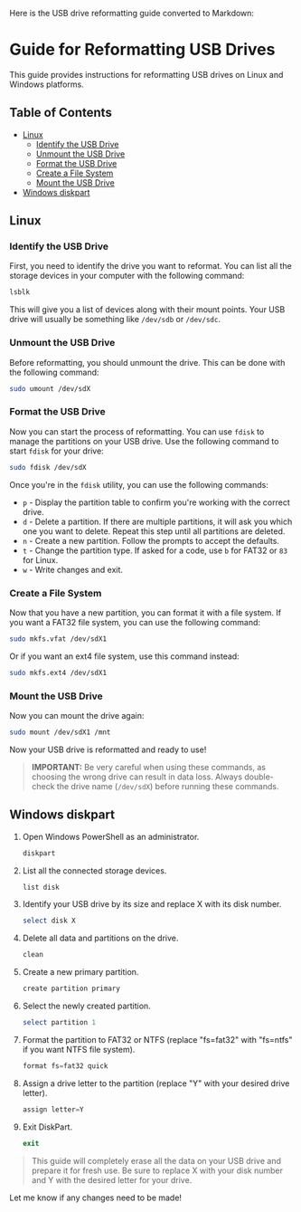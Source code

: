 Here is the USB drive reformatting guide converted to Markdown:

# Guide for Reformatting USB Drives

This guide provides instructions for reformatting USB drives on Linux and Windows platforms.

## Table of Contents

- [Linux](#linux)
  - [Identify the USB Drive](#identify-the-usb-drive)
  - [Unmount the USB Drive](#unmount-the-usb-drive)
  - [Format the USB Drive](#format-the-usb-drive)
  - [Create a File System](#create-a-file-system)
  - [Mount the USB Drive](#mount-the-usb-drive)
- [Windows diskpart](#windows-diskpart)

## Linux

### Identify the USB Drive

First, you need to identify the drive you want to reformat. You can list all the storage devices in your computer with the following command:

```bash
lsblk
```

This will give you a list of devices along with their mount points. Your USB drive will usually be something like `/dev/sdb` or `/dev/sdc`.

### Unmount the USB Drive

Before reformatting, you should unmount the drive. This can be done with the following command: 

```bash
sudo umount /dev/sdX
```

### Format the USB Drive

Now you can start the process of reformatting. You can use `fdisk` to manage the partitions on your USB drive. Use the following command to start `fdisk` for your drive:

```bash
sudo fdisk /dev/sdX
```

Once you're in the `fdisk` utility, you can use the following commands:

- `p` - Display the partition table to confirm you're working with the correct drive.
- `d` - Delete a partition. If there are multiple partitions, it will ask you which one you want to delete. Repeat this step until all partitions are deleted.  
- `n` - Create a new partition. Follow the prompts to accept the defaults.
- `t` - Change the partition type. If asked for a code, use `b` for FAT32 or `83` for Linux.
- `w` - Write changes and exit.

### Create a File System

Now that you have a new partition, you can format it with a file system. If you want a FAT32 file system, you can use the following command:

```bash
sudo mkfs.vfat /dev/sdX1 
```

Or if you want an ext4 file system, use this command instead:

```bash
sudo mkfs.ext4 /dev/sdX1
```

### Mount the USB Drive 

Now you can mount the drive again:

```bash
sudo mount /dev/sdX1 /mnt
```

Now your USB drive is reformatted and ready to use! 

> **IMPORTANT:** Be very careful when using these commands, as choosing the wrong drive can result in data loss. Always double-check the drive name (`/dev/sdX`) before running these commands.

## Windows diskpart

1. Open Windows PowerShell as an administrator.

   ```powershell
   diskpart
   ```

2. List all the connected storage devices.

   ```powershell
   list disk
   ```

3. Identify your USB drive by its size and replace X with its disk number.

   ```powershell
   select disk X
   ```

4. Delete all data and partitions on the drive.

   ```powershell
   clean
   ```

5. Create a new primary partition. 

   ```powershell
   create partition primary
   ```

6. Select the newly created partition.

   ```powershell
   select partition 1
   ```

7. Format the partition to FAT32 or NTFS (replace "fs=fat32" with "fs=ntfs" if you want NTFS file system).

   ```powershell
   format fs=fat32 quick
   ```

8. Assign a drive letter to the partition (replace "Y" with your desired drive letter).

   ```powershell
   assign letter=Y  
   ```

9. Exit DiskPart.

   ```powershell
   exit
   ```

> This guide will completely erase all the data on your USB drive and prepare it for fresh use. Be sure to replace X with your disk number and Y with the desired letter for your drive.

Let me know if any changes need to be made!
